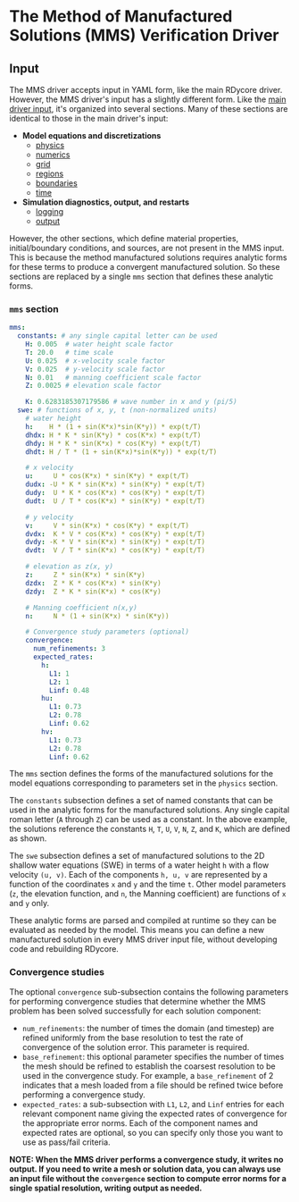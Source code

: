 # The Method of Manufactured Solutions (MMS) Verification Driver

## Input

The MMS driver accepts input in YAML form, like the main RDycore driver. However,
the MMS driver's input has a ѕlightly different form. Like the [main driver input](input.md),
it's organized into several sections. Many of these sections are identical to
those in the main driver's input:

* **Model equations and discretizations**
    * [physics](input.md#physics)
    * [numerics](input.md#numerics)
    * [grid](input.md#grid)
    * [regions](input.md#regions)
    * [boundaries](input.md#boundaries)
    * [time](input.md#time)
* **Simulation diagnostics, output, and restarts**
    * [logging](input.md#logging)
    * [output](input.md#output)

However, the other sections, which define material properties, initial/boundary
conditions, and sources, are not present in the MMS input. This is because the
method manufactured solutions requires analytic forms for these terms to produce
a convergent manufactured solution. So these sections are replaced by a single
`mms` section that defines these analytic forms.

### `mms` section

```yaml
mms:
  constants: # any single capital letter can be used
    H: 0.005  # water height scale factor
    T: 20.0   # time scale
    U: 0.025  # x-velocity scale factor
    V: 0.025  # y-velocity scale factor
    N: 0.01   # manning coefficient scale factor
    Z: 0.0025 # elevation scale factor

    K: 0.6283185307179586 # wave number in x and y (pi/5)
  swe: # functions of x, y, t (non-normalized units)
    # water height
    h:    H * (1 + sin(K*x)*sin(K*y)) * exp(t/T)
    dhdx: H * K * sin(K*y) * cos(K*x) * exp(t/T)
    dhdy: H * K * sin(K*x) * cos(K*y) * exp(t/T)
    dhdt: H / T * (1 + sin(K*x)*sin(K*y)) * exp(t/T)

    # x velocity
    u:     U * cos(K*x) * sin(K*y) * exp(t/T)
    dudx: -U * K * sin(K*x) * sin(K*y) * exp(t/T)
    dudy:  U * K * cos(K*x) * cos(K*y) * exp(t/T)
    dudt:  U / T * cos(K*x) * sin(K*y) * exp(t/T)

    # y velocity
    v:     V * sin(K*x) * cos(K*y) * exp(t/T)
    dvdx:  K * V * cos(K*x) * cos(K*y) * exp(t/T)
    dvdy: -K * V * sin(K*x) * sin(K*y) * exp(t/T)
    dvdt:  V / T * sin(K*x) * cos(K*y) * exp(t/T)

    # elevation as z(x, y)
    z:     Z * sin(K*x) * sin(K*y)
    dzdx:  Z * K * cos(K*x) * sin(K*y)
    dzdy:  Z * K * sin(K*x) * cos(K*y)

    # Manning coefficient n(x,y)
    n:     N * (1 + sin(K*x) * sin(K*y))

    # Convergence study parameters (optional)
    convergence:
      num_refinements: 3
      expected_rates:
        h:
          L1: 1
          L2: 1
          Linf: 0.48
        hu:
          L1: 0.73
          L2: 0.78
          Linf: 0.62
        hv:
          L1: 0.73
          L2: 0.78
          Linf: 0.62
```

The `mms` section defines the forms of the manufactured solutions for the
model equations corresponding to parameters set in the `physics` section.

The `constants` subsection defineѕ a set of named constants that can be used
in the analytic forms for the manufactured solutions. Any single capital roman
letter (`A` through `Z`) can be used as a constant. In the above example, the
solutions reference the constants `H`, `T`, `U`, `V`, `N`, `Z`, and `K`, which
are defined as shown.

The `swe` subsection defines a set of manufactured solutions to the 2D shallow
water equations (SWE) in terms of a water height `h` with a flow velocity
`(u, v)`. Each of the components `h, u, v` are represented by a function of the
coordinates `x` and `y` and the time `t`. Other model parameters (`z`, the
elevation function, and `n`, the Manning coefficient) are functions of `x` and
`y` only.

These analytic forms are parsed and compiled at runtime so they can be evaluated
as needed by the model. This means you can define a new manufactured solution in
every MMS driver input file, without developing code and rebuilding RDycore.

### Convergence studies

The optional `convergence` sub-subsection contains the following parameters for
performing convergence studies that determine whether the MMS problem has been
solved successfully for each solution component:

* `num_refinements`: the number of times the domain (and timestep) are refined
  uniformly from the base resolution to test the rate of convergence of the
  solution error. This parameter is required.
* `base_refinement`: this optional parameter specifies the number of times the
  mesh should be refined to establish the coarsest resolution to be used in the
  convergence study. For example, a `base_refinement` of 2 indicates that a
  mesh loaded from a file should be refined twice before performing a
  convergence study.
* `expected_rates`: a sub-subsection with `L1`, `L2`, and `Linf`
  entries for each relevant component name giving the expected rates of
  convergence for the appropriate error norms. Each of the component names and
  expected rates are optional, so you can specify only those you want to use
  as pass/fail criteria.

**NOTE: When the MMS driver performs a convergence study, it writes no output.
If you need to write a mesh or solution data, you can always use an input file
without the `convergence` section to compute error norms for a single spatial
resolution, writing output as needed.**

